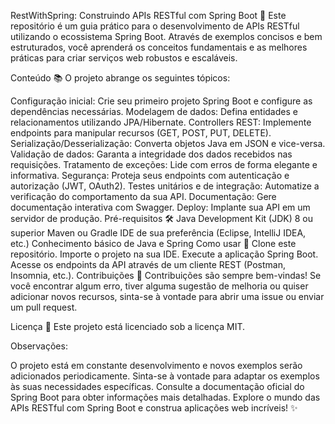 RestWithSpring: Construindo APIs RESTful com Spring Boot 🍃
Este repositório é um guia prático para o desenvolvimento de APIs RESTful utilizando o ecossistema Spring Boot. Através de exemplos concisos e bem estruturados, você aprenderá os conceitos fundamentais e as melhores práticas para criar serviços web robustos e escaláveis.

Conteúdo 📚
O projeto abrange os seguintes tópicos:

Configuração inicial: Crie seu primeiro projeto Spring Boot e configure as dependências necessárias.
Modelagem de dados: Defina entidades e relacionamentos utilizando JPA/Hibernate.
Controllers REST: Implemente endpoints para manipular recursos (GET, POST, PUT, DELETE).
Serialização/Desserialização: Converta objetos Java em JSON e vice-versa.
Validação de dados: Garanta a integridade dos dados recebidos nas requisições.
Tratamento de exceções: Lide com erros de forma elegante e informativa.
Segurança: Proteja seus endpoints com autenticação e autorização (JWT, OAuth2).
Testes unitários e de integração: Automatize a verificação do comportamento da sua API.
Documentação: Gere documentação interativa com Swagger.
Deploy: Implante sua API em um servidor de produção.
Pré-requisitos 🛠️
Java Development Kit (JDK) 8 ou superior
Maven ou Gradle
IDE de sua preferência (Eclipse, IntelliJ IDEA, etc.)
Conhecimento básico de Java e Spring
Como usar 🚀
Clone este repositório.
Importe o projeto na sua IDE.
Execute a aplicação Spring Boot.
Acesse os endpoints da API através de um cliente REST (Postman, Insomnia, etc.).
Contribuições 🤝
Contribuições são sempre bem-vindas! Se você encontrar algum erro, tiver alguma sugestão de melhoria ou quiser adicionar novos recursos, sinta-se à vontade para abrir uma issue ou enviar um pull request.

Licença 📄
Este projeto está licenciado sob a licença MIT.

Observações:

O projeto está em constante desenvolvimento e novos exemplos serão adicionados periodicamente.
Sinta-se à vontade para adaptar os exemplos às suas necessidades específicas.
Consulte a documentação oficial do Spring Boot para obter informações mais detalhadas.
Explore o mundo das APIs RESTful com Spring Boot e construa aplicações web incríveis! ✨
